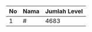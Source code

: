 | No | Nama            | Jumlah Level |
|----|-----------------|--------------|
| 1  | #    |    4683        |
